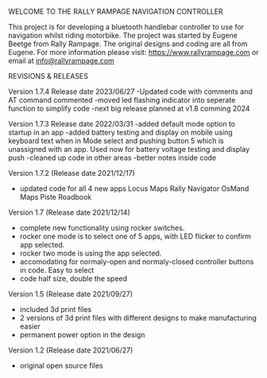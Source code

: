 WELCOME TO THE RALLY RAMPAGE NAVIGATION CONTROLLER

This project is for developing a bluetooth handlebar controller to use for navigation whilst riding motorbike. 
The project was started by Eugene Beetge from Rally Rampage. The original designs and coding are all from Eugene.
For more information please visit: 
https://www.rallyrampage.com or email at info@rallyrampage.com

REVISIONS & RELEASES

Version 1.7.4 Release date 2023/06/27
-Updated code with comments and AT command commented
-moved led flashing indicator into seperate function to simplify code
-next big release planned at v1.8 comming 2024

Version 1.7.3 Release date 2022/03/31
-added default mode option to startup in an app
-added battery testing and display on mobile using keyboard text when in Mode select and pushing button 5 which is unassigned with an app. Used now for battery voltage testing and display push
-cleaned up code in other areas
-better notes inside code

Version 1.7.2  (Release date 2021/12/17)
- updated code for all 4 new apps
	Locus Maps
	Rally Navigator
	OsMand Maps
	Piste Roadbook

Version 1.7  (Release date 2021/12/14)
- complete new functionality using rocker switches.
- rocker one mode is to select one of 5 apps, with LED flicker to confirm app selected.
- rocker two mode is using the app selected.
- accomodating for normaly-open and normaly-closed controller buttons in code. Easy to select
- code half size, double the speed

Version 1.5  (Release date 2021/09/27)
- included 3d print files
- 2 versions of 3d print files with different designs to make manufacturing easier
- permanent power option in the design

Version 1.2 (Release date 2021/06/27)
- original open source files